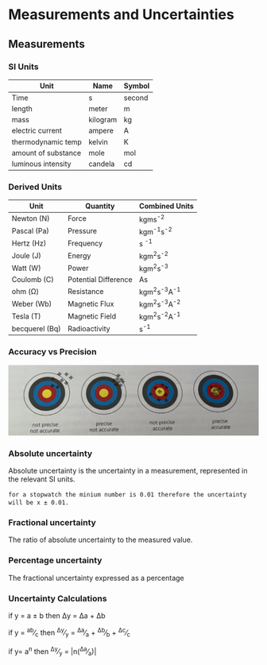 # Measurements and Uncertainties 

## Measurements 

### SI Units

| Unit | Name | Symbol   |
|-----|---|---|
|  Time | s  | second  |
|  length   |  meter | m |
| mass    | kilogram  | kg   |
| electric current| ampere |A|
| thermodynamic temp | kelvin | K | 
| amount of substance | mole | mol| 
| luminous intensity | candela | cd |

### Derived Units 
| Unit | Quantity | Combined Units   |
|-----|---|---|
| Newton (N) | Force | kgms<sup>-2</sup> |
| Pascal (Pa) | Pressure | kgm<sup>-1</sup>s<sup>-2</sup> |
| Hertz (Hz) | Frequency | s <sup>-1</sup> |
| Joule (J) | Energy | kgm<sup>2</sup>s<sup>-2</sup> |
| Watt (W) | Power | kgm<sup>2</sup>s<sup>-3</sup> |
| Coulomb (C) | Potential Difference | As|
| ohm (Ω) | Resistance | kgm<sup>2</sup>s<sup>-3</sup>A<sup>-1</sup> |
| Weber (Wb) | Magnetic Flux | kgm<sup>2</sup>s<sup>-3</sup>A<sup>-2</sup> |
| Tesla (T) | Magnetic Field | kgm<sup>2</sup>s<sup>-2</sup>A<sup>-1</sup> |
| becquerel (Bq) | Radioactivity | s<sup>-1</sup> | 

### Accuracy vs Precision 
<img src="..//Assets/avp.jpg" width=1000></img>

### Absolute uncertainty
Absolute uncertainty is the uncertainty in a measurement, represented in the relevant SI units. 
```
for a stopwatch the minium number is 0.01 therefore the uncertainty will be x ± 0.01. 
```

### Fractional uncertainty

The ratio of absolute uncertainty to the measured value. 

### Percentage uncertainty 

The fractional uncertainty expressed as a percentage 

### Uncertainty Calculations  
if y = a ± b then Δy = Δa + Δb

if y = <sup>ab</sup>&frasl;<sub>c</sub> then <sup>Δy</sup>&frasl;<sub>y</sub> = <sup>Δa</sup>&frasl;<sub>a</sub> + <sup>Δb</sup>&frasl;<sub>b</sub> + <sup>Δc</sup>&frasl;<sub>c</sub>



if y= a<sup>n</sup> then <sup>Δy</sup>&frasl;<sub>y</sub> = |n(<sup>Δa</sup>&frasl;<sub>a</sub>)|